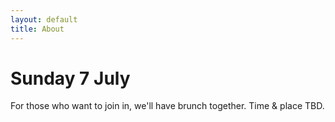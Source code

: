 ```yaml
---
layout: default
title: About
---
```

# Sunday 7 July

For those who want to join in, we'll have brunch together. Time & place TBD.

